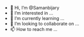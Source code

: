 - 👋 Hi, I’m @Samanbijary
- 👀 I’m interested in ...
- 🌱 I’m currently learning ...
- 💞️ I’m looking to collaborate on ...
- 📫 How to reach me ...

<!---
Samanbijary/Samanbijary is a ✨ special ✨ repository because its `README.md` (this file) appears on your GitHub profile.
You can click the Preview link to take a look at your changes.
--->
